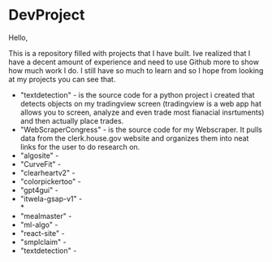 # DevProject

Hello, 

  This is a repository filled with projects that I have built. Ive realized that I have a decent amount of experience and need to
  use Github more to show how much work I do. I still have so much to learn and so I hope from looking at my projects you can see that.


- "textdetection" - is the source code for a python project i created that detects objects on my tradingview screen (tradingview is a web app hat allows you to screen, analyze and even trade most fianacial insrtuments) and then actually place trades. <br>
- "WebScraperCongress" - is the source code for my Webscraper. It pulls data from the clerk.house.gov website and organizes them into neat links for the user to do research on. <br>
- "algosite" - <br>
- "CurveFit" - <br>
- "clearheartv2" - <br>
- "colorpickertoo" - <br>
- "gpt4gui" - <br>
- "itwela-gsap-v1" - <br> *
- "mealmaster" - <br>
- "ml-algo" - <br>
- "react-site" - <br>
- "smplclaim" - <br>
- "textdetection" - <br>
